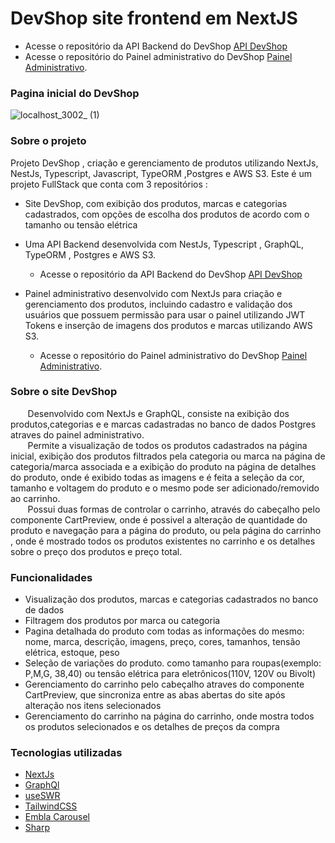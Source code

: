 # DevShop site frontend em NextJS
- Acesse o repositório da API Backend do DevShop [API DevShop](https://github.com/celioFagundes/devshop-api)
- Acesse o repositório do Painel administrativo do DevShop [Painel Administrativo](https://github.com/celioFagundes/devshop-frontend/tree/master/panel).

### Pagina inicial do DevShop
![localhost_3002_ (1)](https://user-images.githubusercontent.com/77676047/159062488-48d4383c-1957-46b9-8e78-54184dedaa08.png)

### Sobre o projeto
  Projeto DevShop , criação e gerenciamento de produtos utilizando NextJs, NestJs, Typescript, Javascript, TypeORM ,Postgres e AWS S3. Este é um projeto FullStack que conta com  3 repositórios :
  - Site DevShop, com exibição dos produtos, marcas e categorias cadastrados, com opções de escolha dos produtos de acordo com o tamanho ou tensão elétrica
  - Uma API Backend desenvolvida com NestJs, Typescript , GraphQL, TypeORM , Postgres e AWS S3.
    - Acesse o repositório da API Backend do DevShop [API DevShop](https://github.com/celioFagundes/devshop-api)
    
  - Painel administrativo desenvolvido com NextJs para criação e gerenciamento dos produtos, incluindo cadastro e validação dos usuários que possuem permissão para usar o painel utilizando JWT Tokens e inserção de imagens dos produtos e marcas utilizando AWS S3.  
    - Acesse o repositório do Painel administrativo do DevShop [Painel Administrativo](https://github.com/celioFagundes/devshop-frontend/tree/master/panel).

### Sobre o site DevShop

&nbsp;&nbsp;&nbsp;&nbsp;&nbsp;&nbsp; 
Desenvolvido com NextJs e GraphQL, consiste na exibição dos produtos,categorias e e marcas cadastradas no banco de dados Postgres atraves do painel administrativo. </br>
&nbsp;&nbsp;&nbsp;&nbsp;&nbsp;&nbsp; 
Permite a visualização de todos os produtos cadastrados na página inicial, exibição dos produtos filtrados pela categoria ou marca na página de categoria/marca associada e a exibição do produto na página de detalhes do produto, onde é exibido todas as imagens e é feita a seleção da cor, tamanho e voltagem do produto e o mesmo pode ser adicionado/removido ao carrinho. 
</br>
&nbsp;&nbsp;&nbsp;&nbsp;&nbsp;&nbsp;
Possui duas formas de controlar o carrinho, através do cabeçalho pelo componente CartPreview, onde é possivel a alteração de quantidade do produto e navegação para a página do produto, ou pela página do carrinho , onde é mostrado todos  os produtos existentes no carrinho  e os detalhes sobre o preço dos produtos e preço total.

### Funcionalidades
- Visualização dos produtos, marcas e categorias cadastrados no banco de dados
- Filtragem dos produtos por marca ou categoria
- Pagina detalhada do produto com todas as informações do mesmo: nome, marca, descrição, imagens, preço, cores, tamanhos, tensão elétrica, estoque, peso
- Seleção de variações do produto. como tamanho para roupas(exemplo: P,M,G, 38,40) ou tensão elétrica para eletrônicos(110V, 120V ou Bivolt)
- Gerenciamento do carrinho pelo cabeçalho atraves do componente CartPreview, que sincroniza entre as abas abertas do site após alteração nos itens selecionados
- Gerenciamento do carrinho na página do carrinho, onde mostra todos os produtos selecionados e os detalhes de preços da compra

### Tecnologias utilizadas
- [NextJs](https://nextjs.org/) 
- [GraphQl](https://graphql.org/) 
- [useSWR](https://swr.vercel.app/)
- [TailwindCSS](https://tailwindcss.com/)
- [Embla Carousel](https://www.embla-carousel.com/)
- [Sharp](https://github.com/lovell/sharp)


